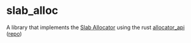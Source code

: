 # slab_alloc
A library that implements the [Slab Allocator](https://en.wikipedia.org/wiki/Slab_allocation) using
the rust [allocator_api](https://github.com/rust-lang/rust/issues/32838) ([repo](https://github.com/rust-lang/wg-allocators))